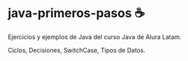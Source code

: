 # java-primeros-pasos :coffee:

Ejercicios y ejemplos de Java del curso Java de Alura Latam.

Ciclos, Decisiones, SwitchCase, Tipos de Datos.
